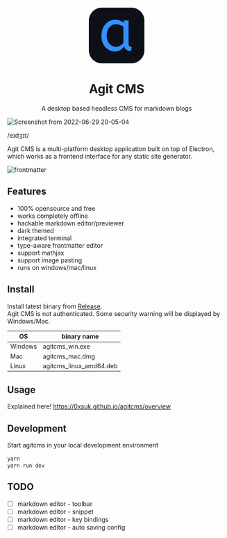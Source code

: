 <p align="center">
    <img src="https://github.com/0xsuk/agitcms/raw/main/public/icons/128x128.png">
    <h1 align="center">Agit CMS</h1>
    <p align="center">A desktop based headless CMS for markdown blogs</p>
</p>

![Screenshot from 2022-06-29 20-05-04](https://user-images.githubusercontent.com/97814789/176422776-76fe6f93-a308-4af6-aa20-405d49d76c3d.png)

/eɪdʒɪt/  

Agit CMS is a multi-platform desktop application built on top of Electron, which works as a frontend interface for any static site generator.   

![frontmatter](https://user-images.githubusercontent.com/97814789/177042161-555c631e-2050-453c-b9de-1e2137ed7752.gif)


## Features
- 100% opensource and free
- works completely offline
- hackable markdown editor/previewer
- dark themed
- integrated terminal
- type-aware frontmatter editor
- support mathjax
- support image pasting
- runs on windows/mac/linux

## Install
Install latest binary from [Release](https://github.com/0xsuk/agitcms/releases).  
Agit CMS is not authenticated. Some security warning will be displayed by Windows/Mac. 

| OS | binary name |
| --- | --- |
| Windows | agitcms_win.exe |
| Mac | agitcms_mac.dmg |
| Linux | agitcms_linux_amd64.deb |


## Usage
Explained here! https://0xsuk.github.io/agitcms/overview


## Development
Start agitcms in your local development environment
```
yarn 
yarn run dev
```

## TODO
- [ ] markdown editor - toolbar
- [ ] markdown editor - snippet
- [ ] markdown editor - key bindings
- [ ] markdown editor - auto saving config

